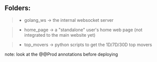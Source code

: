 ## Folders:
>	* golang_ws -> the internal websocket server

>	* home_page -> a "standalone" user's home web page (not integrated to the main website yet)

>	* top_movers -> python scripts to get the 1D/7D/30D top movers


note: look at the @@Prod annotations before deploying